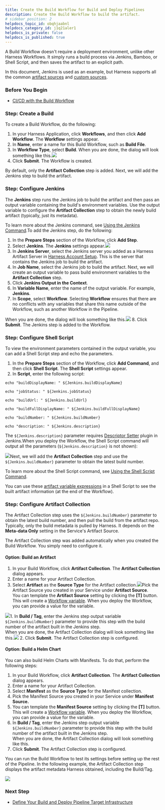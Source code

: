 ```yaml
---
title: Create the Build Workflow for Build and Deploy Pipelines
description: Create the Build Workflow to build the artifact.
# sidebar_position: 2
helpdocs_topic_id: obqhjaabnl
helpdocs_category_id: j1q21aler1
helpdocs_is_private: false
helpdocs_is_published: true
---
```


A Build Workflow doesn't require a deployment environment, unlike other Harness Workflows. It simply runs a build process via Jenkins, Bamboo, or Shell Script, and then saves the artifact to an explicit path.

In this document, Jenkins is used as an example, but Harness supports all the common [artifact sources](/article/7dghbx1dbl-configuring-artifact-server) and [custom sources](/article/jizsp5tsms-custom-artifact-source).

### Before You Begin

* [CI/CD with the Build Workflow](/article/wqytbv2bfd-ci-cd-with-the-build-workflow)

### Step: Create a Build

To create a Build Workflow, do the following:

1. In your Harness Application, click **Workflows**, and then click **Add Workflow**. The **Workflow** settings appear.
2. In **Name**, enter a name for this Build Workflow, such as **Build File**.
3. In **Workflow Type**, select **Build**. When you are done, the dialog will look something like this.![](./static/3-build-workflow-00.png)
4. Click **Submit**. The Workflow is created.

By default, only the **Artifact Collection** step is added. Next, we will add the Jenkins step to build the artifact.

### Step: Configure Jenkins

The **Jenkins** step runs the Jenkins job to build the artifact and then pass an output variable containing the build's environment variables. Use the output variable to configure the **Artifact Collection** step to obtain the newly build artifact (typically, just its metadata).

To learn more about the Jenkins command, see [Using the Jenkins Command](/article/5fzq9w0pq7-using-the-jenkins-command).To add the Jenkins step, do the following:

1. In the **Prepare Steps** section of the Workflow, click **Add Step**.
2. Select **Jenkins**. The **Jenkins** settings appear.![](./static/3-build-workflow-01.png)
3. In **Jenkins Server**, select the Jenkins server you added as a Harness Artifact Server in [Harness Account Setup](/article/xiys9djs0h-1-harness-account-setup). This is the server that contains the Jenkins job to build the artifact.
4. In **Job Name**, select the Jenkins job to build the artifact. Next, we will create an output variable to pass build environment variables to the **Artifact Collection** step.
5. Click **Jenkins Output in the Context**.
6. In **Variable Name**, enter the name of the output variable. For example, **Jenkins**.
7. In **Scope**, select **Workflow**. Selecting **Workflow** ensures that there are no conflicts with any variables that share this name outside of the Workflow, such as another Workflow in the Pipeline.  
  
When you are done, the dialog will look something like this.![](./static/3-build-workflow-02.png)
8. Click **Submit**. The Jenkins step is added to the Workflow.

### Step: Configure Shell Script

To view the environment parameters contained in the output variable, you can add a Shell Script step and echo the parameters.

1. In the **Prepare Steps** section of the Workflow, click **Add Command**, and then click **Shell Script**. The **Shell Script** settings appear.
2. In **Script**, enter the following script:  
  

```
echo "buildDisplayName: " ${Jenkins.buildDisplayName}  
  
echo "jobStatus: " ${Jenkins.jobStatus}  
  
echo "buildUrl: " ${Jenkins.buildUrl}  
  
echo "buildFullDisplayName: " ${Jenkins.buildFullDisplayName}  
  
echo "buildNumber: " ${Jenkins.buildNumber}  
  
echo "description: " ${Jenkins.description}
```

The `${Jenkins.description}` parameter requires [Descriptor Setter](https://wiki.jenkins.io/display/JENKINS/Description+Setter+Plugin) plugin in Jenkins.When you deploy the Workflow, the Shell Script command will output all the parameters (`${Jenkins.description}` is not shown):

![](./static/3-build-workflow-03.png)Next, we will add the **Artifact Collection** step and use the `${Jenkins.buildNumber}` parameter to obtain the latest build number.

To learn more about the Shell Script command, see [Using the Shell Script Command](/article/1fjrjbau7x-capture-shell-script-step-output).

You can use these [artifact variable expressions](/article/9dvxcegm90-variables#artifact) in a Shell Script to see the built artifact information (at the end of the Workflow).

### Step: Configure Artifact Collection

The Artifact Collection step uses the `${Jenkins.buildNumber}` parameter to obtain the latest build number, and then pull the build from the artifact repo. Typically, only the build metadata is pulled by Harness. It depends on the **Meta-data Only** setting in the Service's Artifact Source.

The Artifact Collection step was added automatically when you created the Build Workflow. You simply need to configure it.

#### Option: Build an Artifact

1. In your Build Workflow, click **Artifact Collection**. The **Artifact Collection** dialog appears.
2. Enter a name for your Artifact Collection.
3. Select **Artifact** as the **Source Type** for the Artifact collection.![](./static/3-build-workflow-04.png)Pick the Artifact Source you created in your Service under **Artifact Source**.  
You can template the **Artifact Source** setting by clicking the **[T]** button. This will create a [Workflow variable](/article/766iheu1bk-add-workflow-variables-new-template). When you deploy the Workflow, you can provide a value for the variable.

![](./static/3-build-workflow-05.png)1. In **Build / Tag**, enter the Jenkins step output variable `${Jenkins.buildNumber}` parameter to provide this step with the build number of the artifact built in the Jenkins step.  
When you are done, the Artifact Collection dialog will look something like this.![](./static/3-build-workflow-06.png)
2. Click **Submit**. The Artifact Collection step is configured.

#### Option: Build a Helm Chart

You can also build Helm Charts with Manifests. To do that, perform the following steps:

1. In your Build Workflow, click **Artifact Collection**. The **Artifact Collection** dialog appears.
2. Enter a name for your Artifact Collection.
3. Select **Manifest** as the **Source Type** for the Manifest collection.
4. Pick the Manifest Source you created in your Service under **Manifest Source.**
5. You can template the **Manifest Source** setting by clicking the **[T]** button. This will create a [Workflow variable](/article/766iheu1bk-add-workflow-variables-new-template). When you deploy the Workflow, you can provide a value for the variable.
6. In **Build / Tag**, enter the Jenkins step output variable `${Jenkins.buildNumber}` parameter to provide this step with the build number of the artifact built in the Jenkins step.  
When you are done, the Artifact Collection dialog will look something like this.
7. Click **Submit**. The Artifact Collection step is configured.

You can run the Build Workflow to test its settings before setting up the rest of the Pipeline. In the following example, the Artifact Collection step displays the artifact metadata Harness obtained, including the Build/Tag. 

![](./static/3-build-workflow-07.png)

### Next Step

* [Define Your Build and Deploy Pipeline Target Infrastructure](/article/fav3v3jx3d-4-environment)

